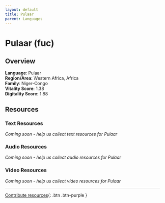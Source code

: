 ```yaml
---
layout: default
title: Pulaar
parent: Languages
---
```


# Pulaar (fuc)

## Overview

**Language**: Pulaar  
**Region/Area**: Western Africa, Africa  
**Family**: Niger-Congo  
**Vitality Score**: 1.38  
**Digitality Score**: 1.88  

## Resources

### Text Resources
*Coming soon - help us collect text resources for Pulaar*

### Audio Resources
*Coming soon - help us collect audio resources for Pulaar*

### Video Resources
*Coming soon - help us collect video resources for Pulaar*

---

[Contribute resources](https://fairtrain.github.io/){: .btn .btn-purple }
